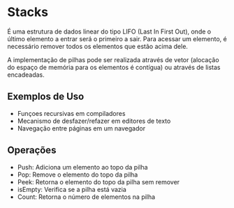 # Stacks

É uma estrutura de dados linear do tipo LIFO (Last In First Out), onde o último elemento a entrar será o primeiro a sair. Para acessar um elemento, é necessário remover todos os elementos que estão acima dele.

A implementação de pilhas pode ser realizada através de vetor (alocação do espaço de memória para os elementos é contígua) ou através de listas encadeadas.

## Exemplos de Uso
- Funçoes recursivas em compiladores
- Mecanismo de desfazer/refazer em editores de texto
- Navegação entre páginas em um navegador

## Operações
- Push: Adiciona um elemento ao topo da pilha
- Pop: Remove o elemento do topo da pilha
- Peek: Retorna o elemento do topo da pilha sem remover
- isEmpty: Verifica se a pilha está vazia
- Count: Retorna o número de elementos na pilha
